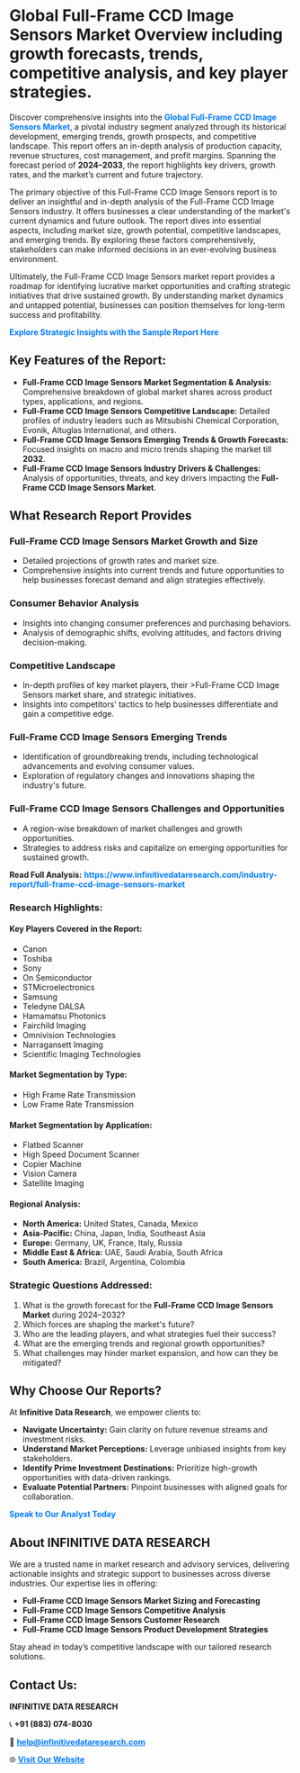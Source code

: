 <h1>Global Full-Frame CCD Image Sensors Market Overview including growth forecasts, trends, competitive analysis, and key player strategies.</h1>
<p>
Discover comprehensive insights into the 
<a href="https://www.infinitivedataresearch.com/industry-report/full-frame-ccd-image-sensors-market" rel="dofollow" style="color: #007BFF; text-decoration: none;"><strong>Global Full-Frame CCD Image Sensors Market</strong></a>, a pivotal industry segment analyzed through its historical development, emerging trends, growth prospects, and competitive landscape. This report offers an in-depth analysis of production capacity, revenue structures, cost management, and profit margins. Spanning the forecast period of <strong>2024–2033</strong>, the report highlights key drivers, growth rates, and the market’s current and future trajectory.
</p>
<p>
The primary objective of this Full-Frame CCD Image Sensors report is to deliver an insightful and in-depth analysis of the Full-Frame CCD Image Sensors industry. It offers businesses a clear understanding of the market's current dynamics and future outlook. The report dives into essential aspects, including market size, growth potential, competitive landscapes, and emerging trends. By exploring these factors comprehensively, stakeholders can make informed decisions in an ever-evolving business environment.
</p>
<p>
Ultimately, the Full-Frame CCD Image Sensors market report provides a roadmap for identifying lucrative market opportunities and crafting strategic initiatives that drive sustained growth. By understanding market dynamics and untapped potential, businesses can position themselves for long-term success and profitability.
</p>
<p>
<a href="https://www.infinitivedataresearch.com/request-sample/reportId=106710" style="color: #007BFF; text-decoration: none;"><strong>Explore Strategic Insights with the Sample Report Here</strong></a>
</p>

<h2>Key Features of the Report:</h2>
<ul>
<li><strong>Full-Frame CCD Image Sensors Market Segmentation & Analysis:</strong> Comprehensive breakdown of global market shares across product types, applications, and regions.</li>
<li><strong>Full-Frame CCD Image Sensors Competitive Landscape:</strong> Detailed profiles of industry leaders such as Mitsubishi Chemical Corporation, Evonik, Altuglas International, and others.</li>
<li><strong>Full-Frame CCD Image Sensors Emerging Trends & Growth Forecasts:</strong> Focused insights on macro and micro trends shaping the market till <strong>2032</strong>.</li>
<li><strong>Full-Frame CCD Image Sensors Industry Drivers & Challenges:</strong> Analysis of opportunities, threats, and key drivers impacting the <strong>Full-Frame CCD Image Sensors Market</strong>.</li>
</ul>

<h2>What Research Report Provides</h2>
<h3>Full-Frame CCD Image Sensors Market Growth and Size</h3>
<ul>
<li>Detailed projections of growth rates and market size.</li>
<li>Comprehensive insights into current trends and future opportunities to help businesses forecast demand and align strategies effectively.</li>
</ul>

<h3>Consumer Behavior Analysis</h3>
<ul>
<li>Insights into changing consumer preferences and purchasing behaviors.</li>
<li>Analysis of demographic shifts, evolving attitudes, and factors driving decision-making.</li>
</ul>

<h3>Competitive Landscape</h3>
<ul>
<li>In-depth profiles of key market players, their >Full-Frame CCD Image Sensors market share, and strategic initiatives.</li>
<li>Insights into competitors' tactics to help businesses differentiate and gain a competitive edge.</li>
</ul>

<h3>Full-Frame CCD Image Sensors Emerging Trends</h3>
<ul>
<li>Identification of groundbreaking trends, including technological advancements and evolving consumer values.</li>
<li>Exploration of regulatory changes and innovations shaping the industry's future.</li>
</ul>

<h3>Full-Frame CCD Image Sensors Challenges and Opportunities</h3>
<ul>
<li>A region-wise breakdown of market challenges and growth opportunities.</li>
<li>Strategies to address risks and capitalize on emerging opportunities for sustained growth.</li>
</ul>
<p><strong>Read Full Analysis:</strong> <a href="https://www.infinitivedataresearch.com/industry-report/full-frame-ccd-image-sensors-market" rel="dofollow" style="color: #007BFF; text-decoration: none;"><strong>https://www.infinitivedataresearch.com/industry-report/full-frame-ccd-image-sensors-market</strong></a></p>
<h3>Research Highlights:</h3>
<h4>Key Players Covered in the Report:</h4>
<ul><li>Canon</li><li>Toshiba</li><li>Sony</li><li>On Semiconductor</li><li>STMicroelectronics</li><li>Samsung</li><li>Teledyne DALSA</li><li>Hamamatsu Photonics</li><li>Fairchild Imaging</li><li>Omnivision Technologies</li><li>Narragansett Imaging</li><li>Scientific Imaging Technologies</li></ul>
<h4>Market Segmentation by Type:</h4>
<ul><li>High Frame Rate Transmission</li><li>Low Frame Rate Transmission</li></ul>
<h4>Market Segmentation by Application:</h4>
<ul><li>Flatbed Scanner</li><li>High Speed Document Scanner</li><li>Copier Machine</li><li>Vision Camera</li><li>Satellite Imaging</li></ul>

<h4>Regional Analysis:</h4>
<ul>
<li><strong>North America:</strong> United States, Canada, Mexico</li>
<li><strong>Asia-Pacific:</strong> China, Japan, India, Southeast Asia</li>
<li><strong>Europe:</strong> Germany, UK, France, Italy, Russia</li>
<li><strong>Middle East & Africa:</strong> UAE, Saudi Arabia, South Africa</li>
<li><strong>South America:</strong> Brazil, Argentina, Colombia</li>
</ul>

<h3>Strategic Questions Addressed:</h3>
<ol>
<li>What is the growth forecast for the <strong>Full-Frame CCD Image Sensors Market</strong> during 2024–2032?</li>
<li>Which forces are shaping the market's future?</li>
<li>Who are the leading players, and what strategies fuel their success?</li>
<li>What are the emerging trends and regional growth opportunities?</li>
<li>What challenges may hinder market expansion, and how can they be mitigated?</li>
</ol>

<h2>Why Choose Our Reports?</h2>
<p>At <strong>Infinitive Data Research</strong>, we empower clients to:</p>
<ul>
<li><strong>Navigate Uncertainty:</strong> Gain clarity on future revenue streams and investment risks.</li>
<li><strong>Understand Market Perceptions:</strong> Leverage unbiased insights from key stakeholders.</li>
<li><strong>Identify Prime Investment Destinations:</strong> Prioritize high-growth opportunities with data-driven rankings.</li>
<li><strong>Evaluate Potential Partners:</strong> Pinpoint businesses with aligned goals for collaboration.</li>
</ul>
<p><a href="https://www.infinitivedataresearch.com/industry-report/full-frame-ccd-image-sensors-market" rel="dofollow" style="color: #007BFF; text-decoration: none;"><strong>Speak to Our Analyst Today</strong></a></p>

<h2>About INFINITIVE DATA RESEARCH</h2>
<p>We are a trusted name in market research and advisory services, delivering actionable insights and strategic support to businesses across diverse industries. Our expertise lies in offering:</p>
<ul>
<li><strong>Full-Frame CCD Image Sensors Market Sizing and Forecasting</strong></li>
<li><strong>Full-Frame CCD Image Sensors Competitive Analysis</strong></li>
<li><strong>Full-Frame CCD Image Sensors Customer Research</strong></li>
<li><strong>Full-Frame CCD Image Sensors Product Development Strategies</strong></li>
</ul>
<p>Stay ahead in today’s competitive landscape with our tailored research solutions.</p>

<h2>Contact Us:</h2>
<p><strong>INFINITIVE DATA RESEARCH</strong></p>
<p>📞 <strong>+91 (883) 074-8030</strong></p>
<p>📧 <strong><a href="mailto:help@infinitivedataresearch.com" style="color: #007BFF;">help@infinitivedataresearch.com</a></strong></p>
<p>🌐 <strong><a href="https://www.infinitivedataresearch.com" rel="dofollow" style="color: #007BFF;">Visit Our Website</a></strong></p>